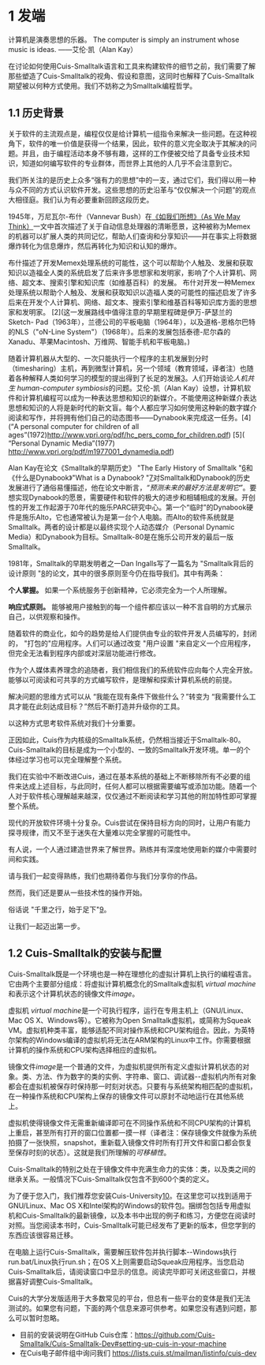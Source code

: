 # 1 发端
计算机是演奏思想的乐器。
The computer is simply an instrument whose music is ideas.
——艾伦·凯（Alan Kay）

在讨论如何使用Cuis-Smalltalk语言和工具来构建软件的细节之前，我们需要了解那些塑造了Cuis-Smalltalk的视角、假设和意图，这同时也解释了Cuis-Smalltalk期望被以何种方式使用。我们不妨称之为Smalltalk编程哲学。

## 1.1 历史背景
关于软件的主流观点是，编程仅仅是给计算机一组指令来解决一些问题。在这种视角下，软件的唯一价值是获得一个结果，因此，软件的意义完全取决于其解决的问题。并且，由于编程活动本身不够有趣，这样的工作便被交给了具备专业技术知识，知道如何编写软件的专业群体，而世界上其他的人几乎不会注意到它。

我们所关注的是历史上众多“强有力的思想”中的一支，通过它们，我们得以用一种与众不同的方式认识软件开发。这些思想的历史沿革与“仅仅解决一个问题”的观点大相径庭。我们认为有必要重新回顾这段历史。

1945年，万尼瓦尔-布什（Vannevar Bush）在[《如我们所想》（As We May Think）](https://en.wikipedia.org/wiki/As_We_May_Think)一文中首次描述了关于自动信息处理器的清晰愿景，这种被称为Memex的机器可以扩展人类的共同记忆，帮助人们查询和分享知识——并在事实上将数据爆炸转化为信息爆炸，然后再转化为知识和认知的爆炸。

布什描述了开发Memex处理系统的可能性，这个可以帮助个人触及、发展和获取知识以造福全人类的系统启发了后来许多思想家和发明家，影响了个人计算机、网络、超文本、搜索引擎和知识库（如维基百科）的发展。
布什对开发一种Memex处理系统以帮助个人触及、发展和获取知识以造福人类的可能性的描述启发了许多后来在开发个人计算机、网络、超文本、搜索引擎和维基百科等知识库方面的思想家和发明家。
[2](这一发展路线中值得注意的早期里程碑是伊万-萨瑟兰的Sketch- Pad（1963年），兰德公司的平板电脑（1964年），以及道格-恩格尔巴特的NLS（"oN-Line System"）（1968年）。后来的发展包括泰德-尼尔森的Xanadu、苹果Macintosh、万维网、智能手机和平板电脑。)

随着计算机器从大型的、一次只能执行一个程序的主机发展到分时（timesharing）主机，再到微型计算机，另一个领域（教育领域，译者注）也随着各种解释人类如何学习的模型的提出得到了长足的发展[3](这里早期的知名人士有J.皮亚杰、J.布鲁纳、O.K.莫尔和S.帕珀特。)。人们开始谈论*人机共生  human-computer symbiosis*的问题。艾伦-凯（Alan Kay）设想，计算机软件和计算机编程可以成为一种表达思想和知识的新媒介。不能使用这种新媒介表达思想和知识的人将是新时代的新文盲。每个人都应学习如何使用这种新的数字媒介阅读和写作，并将拥有他们自己的动态图书——Dynabook来完成这一任务。[4](“A personal computer for children of all ages”(1972)http://www.vpri.org/pdf/hc_pers_comp_for_children.pdf) [5](  “Personal Dynamic Media”(1977) http://www.vpri.org/pdf/m1977001_dynamedia.pdf)

Alan Kay在论文《Smalltalk的早期历史》 "The Early History of Smalltalk "[6]( http://worrydream.com/EarlyHistoryOfSmalltalk)和 《什么是Dynabook》"What is a Dynabook? "[7](http://www.vpri.org/pdf/hc_what_Is_a_dynabook.pdf)对Smalltalk和Dynabook的历史发展进行了通俗易懂描述，他在论文中断言，*“预测未来的最好方法是发明它”*。要想实现Dynabook的愿景，需要硬件和软件的极大的进步和相辅相成的发展。开创性的开发工作起源于70年代的施乐PARC研究中心。第一个“临时”的Dynabook硬件是施乐Alto，它也通常被认为是第一台个人电脑。而Alto的软件系统就是Smalltalk。两者的设计都是以最终实现个人动态媒介（Personal Dynamic Media）和Dynabook为目标。Smalltalk-80是在施乐公司开发的最后一版Smalltalk。

1981年，Smalltalk的早期发明者之一Dan Ingalls写了一篇名为 "Smalltalk背后的设计原则 "[8](http://www.cs.virginia.edu/~evans/cs655/readings/smalltalk.html)的论文，其中的很多原则至今仍在指导我们。其中有两条：

**个人掌握。** 如果一个系统服务于创新精神，它必须完全为一个人所理解。

**响应式原则。** 能够被用户接触到的每一个组件都应该以一种不言自明的方式展示自己，以供观察和操作。

随着软件的商业化，如今的趋势是给人们提供由专业的软件开发人员编写的，封闭的， "打包的"应用程序。人们可以通过改变 "用户设置 "来自定义一个应用程序，但完全无法看到程序内部或对深层功能进行修改。

作为个人媒体素养理念的追随者，我们相信我们的系统软件应向每个人完全开放。能够以可阅读和可共享的方式编写软件，是理解和探索计算机系统的前提。

解决问题的思维方式可以从 “我能在现有条件下做些什么？”转变为 “我需要什么工具才能在此刻达成目标？”然后不断打造并升级你的工具。

以这种方式思考软件系统对我们十分重要。

正因如此，Cuis作为内核级的Smalltalk系统，仍然相当接近于Smalltalk-80。Cuis-Smalltalk的目标是成为一个小型的、一致的Smalltalk开发环境。单一的个体经过学习也可以完全理解整个系统。

我们在实验中不断改进Cuis，通过在基本系统的基础上不断移除所有不必要的组件来达成上述目标，与此同时，任何人都可以根据需要编写或添加功能。随着一个人对于软件核心理解越来越深，仅仅通过不断阅读和学习其他的附加特性即可掌握整个系统。

现代的开放软件环境十分复杂。Cuis尝试在保持目标方向的同时，让用户有能力探寻规律，而又不至于迷失在大量难以完全掌握的可能性中。

有人说，一个人通过建造世界来了解世界。熟练并有深度地使用新的媒介中需要时间和实践。

请与我们一起变得熟练，我们也期待着你与我们分享你的作品。

然而，我们还是要从一些技术性的操作开始。

俗话说 "千里之行，始于足下"[9](https://en.wikipedia.org/wiki/A_journey_of_a_thousand_miles_begins_with_a_single_step)。

让我们一起迈出第一步。


## 1.2 Cuis-Smalltalk的安装与配置
Cuis-Smalltalk既是一个环境也是一种在理想化的虚拟计算机上执行的编程语言。它由两个主要部分组成：将虚拟计算机概念化的Smalltalk虚拟机 *virtual machine*和表示这个计算机状态的镜像文件*image*。

虚拟机 *virtual machine*是一个可执行程序，运行在专用主机上（GNU/Linux、Mac OS X、Windows等）。它被称为Open Smalltalk虚拟机，或简称为Squeak VM。虚拟机种类丰富，能够适配不同对操作系统和CPU架构组合。因此，为英特尔架构的Windows编译的虚拟机将无法在ARM架构的Linux中工作。你需要根据计算机的操作系统和CPU架构选择相应的虚拟机。

镜像文件*image*是一个普通的文件，为虚拟机提供所有定义虚拟计算机状态的对象。类、方法、作为数字的类的实例、字符串、窗口、调试器--虚拟机内所有对象都会在虚拟机被保存时保持那一时刻对状态。只要有与系统架构相匹配的虚拟机，在一种操作系统和CPU架构上保存的镜像文件可以原封不动地运行在其他系统上。

虚拟机使得镜像文件无需重新编译即可在不同操作系统和不同CPU架构的计算机上重启，甚至所有打开的窗口位置都一摸一样（译者注：保存镜像文件就像为系统拍摄了一张快照，snapshot，重新载入镜像文件时所有打开文件和窗口都会恢复至保存时刻的状态）。这就是我们所理解的*可移植性*。

Cuis-Smalltalk的特别之处在于镜像文件中充满生命力的实体：类，以及类之间的继承关系。一般情况下Cuis-Smalltalk仅包含不到600个类的定义。

为了便于您入门，我们推荐您安装Cuis-University[10](https://sites.google.com/view/cuis-university/descargas)。在这里您可以找到适用于GNU/Linux、Mac OS X和Intel架构的Windows的软件包。捆绑包包括专用虚拟机和Cuis-Smalltalk的最新镜像，以及本书中出现的例子和练习，方便您在阅读时对照。当您阅读本书时，Cuis-Smalltalk可能已经发布了更新的版本，但您学到的东西应该很容易迁移。

在电脑上运行Cuis-Smalltalk，需要解压软件包并执行脚本--Windows执行run.bat/Linux执行run.sh；在OS X上则需要启动Squeak应用程序。当您启动Cuis-Smalltalk后，请阅读窗口中显示的信息。阅读完毕即可关闭这些窗口，并根据喜好调整Cuis-Smalltalk。

Cuis的大学分发版适用于大多数常见的平台，但总有一些平台的变体是我们无法测试的。如果您有问题，下面的两个信息来源可供参考。如果您没有遇到问题，那么可以暂时忽略。

- 目前的安装说明在GitHub Cuis仓库：https://github.com/Cuis-Smalltalk/Cuis-Smalltalk-Dev#setting-up-cuis-in-your-machine
- 在Cuis电子邮件组中询问我们 https://lists.cuis.st/mailman/listinfo/cuis-dev


